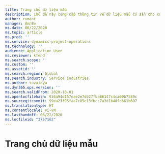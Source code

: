 ```yaml
---
title: Trang chủ dữ liệu mẫu
description: Chủ đề này cung cấp thông tin về dữ liệu mẫu có sẵn cho các hoạt động của Dynamics 365 Project Operations.
author: rumant
manager: AnnBe
ms.date: 06/22/2020
ms.topic: article
ms.prod: ''
ms.service: dynamics-project-operations
ms.technology: ''
audience: Application User
ms.reviewer: kfend
ms.search.scope: ''
ms.custom: ''
ms.assetid: ''
ms.search.region: Global
ms.search.industry: Service industries
ms.author: suvaidya
ms.dyn365.ops.version: ''
ms.search.validFrom: 2020-10-01
ms.openlocfilehash: 936a94d157eae2e7db27fba86147c4ca00b7589c
ms.sourcegitcommit: 99ea23f95faa7c85c13fbcc7a3d1b40fc661b697
ms.translationtype: HT
ms.contentlocale: vi-VN
ms.lasthandoff: 06/22/2020
ms.locfileid: "3757162"
---
```

# <a name="sample-data-home-page"></a>Trang chủ dữ liệu mẫu
